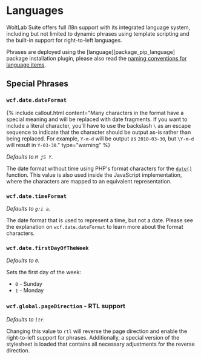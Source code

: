 # Languages

WoltLab Suite offers full i18n support with its integrated language system,
including but not limited to dynamic phrases using template scripting and the
built-in support for right-to-left languages.

Phrases are deployed using the [language][package_pip_language] package
installation plugin, please also read the [naming conventions for language items](view_languages_naming-conventions.html).

## Special Phrases

### `wcf.date.dateFormat`

{% include callout.html content="Many characters in the format have a special meaning and will be replaced with date fragments. If you want to include a literal character, you'll have to use the backslash `\` as an escape sequence to indicate that the character should be output as-is rather than being replaced. For example, `Y-m-d` will be output as `2018-03-30`, but `\Y-m-d` will result in `Y-03-30`." type="warning" %}

_Defaults to `M jS Y`._

The date format without time using PHP's format characters for the
[`date()`](https://secure.php.net/manual/en/function.date.php) function. This
value is also used inside the JavaScript implementation, where the characters
are mapped to an equivalent representation.

### `wcf.date.timeFormat`

_Defaults to `g:i a`._

The date format that is used to represent a time, but not a date. Please see the
explanation on `wcf.date.dateFormat` to learn more about the format characters.

### `wcf.date.firstDayOfTheWeek`

_Defaults to `0`._

Sets the first day of the week:
* `0` - Sunday
* `1` - Monday

### `wcf.global.pageDirection` - RTL support

_Defaults to `ltr`._

Changing this value to `rtl` will reverse the page direction and enable the
right-to-left support for phrases. Additionally, a special version of the
stylesheet is loaded that contains all necessary adjustments for the reverse
direction.
